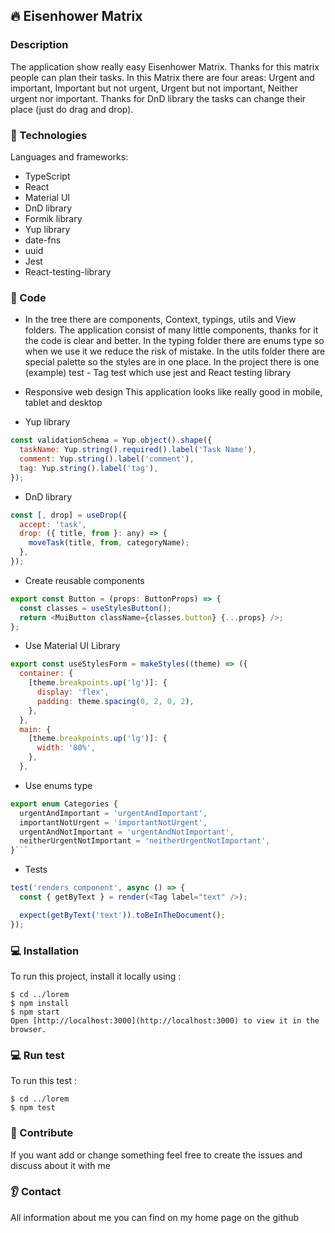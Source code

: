 <h2> 🔥 Eisenhower Matrix</h2>

### Description

The application show really easy Eisenhower Matrix. Thanks for this matrix people can plan their tasks. In this Matrix there are four areas: Urgent and important, Important but not urgent, Urgent but not important, Neither urgent nor important.
Thanks for DnD library the tasks can change their place (just do drag and drop).

### :eyes: Technologies

Languages and frameworks:

- TypeScript
- React
- Material UI
- DnD library
- Formik library
- Yup library
- date-fns
- uuid
- Jest
- React-testing-library

### :see_no_evil: Code

- In the tree there are components, Context, typings, utils and View folders. The application consist of many little components, thanks for it the code is clear and better. In the typing folder there are enums type so when we use it we reduce the risk of mistake. In the utils folder there are special palette so the styles are in one place. In the project there is one (example) test - Tag test which use jest and React testing library

- Responsive web design
  This application looks like really good in mobile, tablet and desktop

* Yup library

```javascript
const validationSchema = Yup.object().shape({
  taskName: Yup.string().required().label('Task Name'),
  comment: Yup.string().label('comment'),
  tag: Yup.string().label('tag'),
});
```

- DnD library

```javascript
const [, drop] = useDrop({
  accept: 'task',
  drop: ({ title, from }: any) => {
    moveTask(title, from, categoryName);
  },
});
```

- Create reusable components

```javascript
export const Button = (props: ButtonProps) => {
  const classes = useStylesButton();
  return <MuiButton className={classes.button} {...props} />;
};
```

- Use Material UI Library

```javascript
export const useStylesForm = makeStyles((theme) => ({
  container: {
    [theme.breakpoints.up('lg')]: {
      display: 'flex',
      padding: theme.spacing(0, 2, 0, 2),
    },
  },
  main: {
    [theme.breakpoints.up('lg')]: {
      width: '80%',
    },
  },

```

- Use enums type

````javascript
export enum Categories {
  urgentAndImportant = 'urgentAndImportant',
  importantNotUrgent = 'importantNotUrgent',
  urgentAndNotImportant = 'urgentAndNotImportant',
  neitherUrgentNotImportant = 'neitherUrgentNotImportant',
}```
````

- Tests

```javascript
test('renders component', async () => {
  const { getByText } = render(<Tag label="text" />);

  expect(getByText('text')).toBeInTheDocument();
});
```

### 💻 Installation

To run this project, install it locally using :

```
$ cd ../lorem
$ npm install
$ npm start
Open [http://localhost:3000](http://localhost:3000) to view it in the browser.
```

### 💻 Run test

To run this test :

```
$ cd ../lorem
$ npm test
```

### :couple: Contribute

If you want add or change something feel free to create the issues and discuss about it with me

### :ear: Contact

All information about me you can find on my home page on the github

